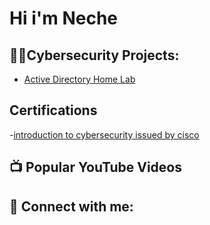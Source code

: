 <h1>Hi i'm Neche</a></h1>

<h2>👨‍💻Cybersecurity Projects:</h2>

 - [Active Directory Home Lab](https://github.com/joshmadakor1/Algorithms-Practice)


<h2>Certifications</h2>

-[introduction to cybersecurity issued by cisco](https://www.credly.com/badges/bc46596b-060a-4e4c-9461-baa34c25d47b/public_url)


<h2>📺 Popular YouTube Videos</h2>


<h2> 🤳 Connect with me:</h2>



<!--
